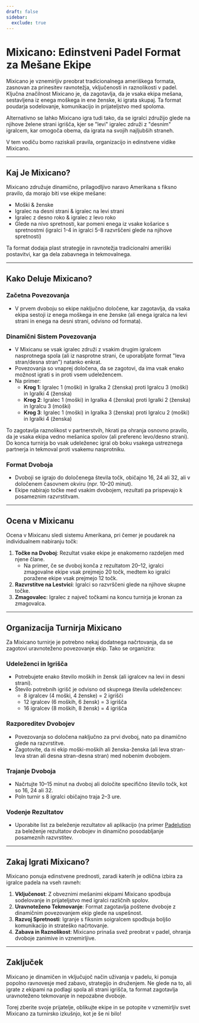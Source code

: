 ```yaml
---
draft: false
sidebar:
  exclude: true
---
```

# Mixicano: Edinstveni Padel Format za Mešane Ekipe

Mixicano je vznemirljiv preobrat tradicionalnega ameriškega formata, zasnovan za prinesitev ravnotežja, vključenosti in raznolikosti v padel. Ključna značilnost Mixicano je, da zagotavlja, da je vsaka ekipa mešana, sestavljena iz enega moškega in ene ženske, ki igrata skupaj. Ta format poudarja sodelovanje, komunikacijo in prijateljstvo med spoloma.

Alternativno se lahko Mixicano igra tudi tako, da se igralci združijo glede na njihove želene strani igrišča, kjer se "levi" igralec združi z "desnim" igralcem, kar omogoča obema, da igrata na svojih najljubših straneh.

V tem vodiču bomo raziskali pravila, organizacijo in edinstvene vidike Mixicano.

---

## Kaj Je Mixicano?

Mixicano združuje dinamično, prilagodljivo naravo Amerikana s fiksno pravilo, da morajo biti vse ekipe mešane:
- Moški & ženske
- Igralec na desni strani & igralec na levi strani
- Igralec z desno roko & igralec z levo roko
- Glede na nivo spretnosti, kar pomeni enega iz vsake košarice s spretnostmi (igralci 1-4 in igralci 5-8 razvrščeni glede na njihove spretnosti)

Ta format dodaja plast strategije in ravnotežja tradicionalni ameriški postavitvi, kar ga dela zabavnega in tekmovalnega.

---

## Kako Deluje Mixicano?

### Začetna Povezovanja
- V prvem dvoboju so ekipe naključno določene, kar zagotavlja, da vsaka ekipa sestoji iz enega moškega in ene ženske (ali enega igralca na levi strani in enega na desni strani, odvisno od formata).

### Dinamični Sistem Povezovanja
- V Mixicanu se vsak igralec združi z vsakim drugim igralcem nasprotnega spola (ali iz nasprotne strani, če uporabljate format "leva stran/desna stran") natanko enkrat.
- Povezovanja so vnaprej določena, da se zagotovi, da ima vsak enako možnost igrati s in proti vsem udeležencem.
- Na primer:
  - **Krog 1**: Igralec 1 (moški) in Igralka 2 (ženska) proti Igralcu 3 (moški) in Igralki 4 (ženska)
  - **Krog 2**: Igralec 1 (moški) in Igralka 4 (ženska) proti Igralki 2 (ženska) in Igralcu 3 (moški)
  - **Krog 3**: Igralec 1 (moški) in Igralka 3 (ženska) proti Igralcu 2 (moški) in Igralki 4 (ženska)

To zagotavlja raznolikost v partnerstvih, hkrati pa ohranja osnovno pravilo, da je vsaka ekipa vedno mešanica spolov (ali preferenc levo/desno strani). Do konca turnirja bo vsak udeleženec igral ob boku vsakega ustreznega partnerja in tekmoval proti vsakemu nasprotniku.

### Format Dvoboja
- Dvoboji se igrajo do določenega števila točk, običajno 16, 24 ali 32, ali v določenem časovnem okviru (npr. 10–20 minut).
- Ekipe nabirajo točke med vsakim dvobojem, rezultati pa prispevajo k posameznim razvrstitvam.

---

## Ocena v Mixicanu

Ocena v Mixicanu sledi sistemu Amerikana, pri čemer je poudarek na individualnem nabiranju točk:

1. **Točke na Dvoboj**: Rezultat vsake ekipe je enakomerno razdeljen med njene člane.
   - Na primer, če se dvoboj konča z rezultatom 20–12, igralci zmagovalne ekipe vsak prejmejo 20 točk, medtem ko igralci poražene ekipe vsak prejmejo 12 točk.
2. **Razvrstitve na Lestvici**: Igralci so razvrščeni glede na njihove skupne točke.
3. **Zmagovalec**: Igralec z največ točkami na koncu turnirja je kronan za zmagovalca.

---

## Organizacija Turnirja Mixicano

Za Mixicano turnirje je potrebno nekaj dodatnega načrtovanja, da se zagotovi uravnoteženo povezovanje ekip. Tako se organizira:

### Udeleženci in Igrišča
- Potrebujete enako število moških in žensk (ali igralcev na levi in desni strani).
- Število potrebnih igrišč je odvisno od skupnega števila udeležencev:
  - 8 igralcev (4 moški, 4 ženske) = 2 igrišči
  - 12 igralcev (6 moških, 6 žensk) = 3 igrišča
  - 16 igralcev (8 moških, 8 žensk) = 4 igrišča

### Razporeditev Dvobojev
- Povezovanja so določena naključno za prvi dvoboj, nato pa dinamično glede na razvrstitve.
- Zagotovite, da ni ekip moški-moških ali ženska-ženska (ali leva stran-leva stran ali desna stran-desna stran) med nobenim dvobojem.

### Trajanje Dvoboja
- Načrtujte 10–15 minut na dvoboj ali določite specifično število točk, kot so 16, 24 ali 32.
- Poln turnir s 8 igralci običajno traja 2–3 ure.

### Vodenje Rezultatov
- Uporabite list za beleženje rezultatov ali aplikacijo (na primer [Padelution](https://www.padelution.com/americano) za beleženje rezultatov dvobojev in dinamično posodabljanje posameznih razvrstitev.

---

## Zakaj Igrati Mixicano?

Mixicano ponuja edinstvene prednosti, zaradi katerih je odlična izbira za igralce padela na vseh ravneh:

1. **Vključenost**: Z obveznimi mešanimi ekipami Mixicano spodbuja sodelovanje in prijateljstvo med igralci različnih spolov.
2. **Uravnoteženo Tekmovanje**: Format zagotavlja poštene dvoboje z dinamičnim povezovanjem ekip glede na uspešnost.
3. **Razvoj Spretnosti**: Igranje s fiksnim soigralcem spodbuja boljšo komunikacijo in strateško načrtovanje.
4. **Zabava in Raznolikost**: Mixicano prinaša svež preobrat v padel, ohranja dvoboje zanimive in vznemirljive.

---

## Zaključek

Mixicano je dinamičen in vključujoč način uživanja v padelu, ki ponuja popolno ravnovesje med zabavo, strategijo in druženjem. Ne glede na to, ali igrate z ekipami na podlagi spola ali strani igrišča, ta format zagotavlja uravnoteženo tekmovanje in nepozabne dvoboje.

Torej zberite svoje prijatelje, oblikujte ekipe in se potopite v vznemirljiv svet Mixicano za turnirsko izkušnjo, kot je še ni bilo!